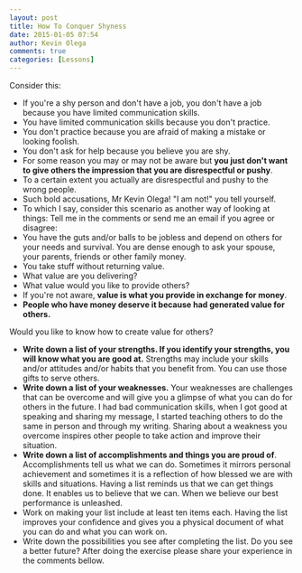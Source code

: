 ```yaml
---
layout: post
title: How To Conquer Shyness
date: 2015-01-05 07:54
author: Kevin Olega
comments: true
categories: [Lessons]
---
```


Consider this:
- If you're a shy person and don't have a job, you don't have a job because you have limited communication skills.
- You have limited communication skills because you don't practice.
- You don't practice because you are afraid of making a mistake or looking foolish.
- You don't ask for help because you believe you are shy.
- For some reason you may or may not be aware but **you just don't want to give others the impression that you are disrespectful or pushy**.
- To a certain extent you actually are disrespectful and pushy to the wrong people.
- Such bold accusations, Mr Kevin Olega! "I am not!" you tell yourself.
- To which I say, consider this scenario as another way of looking at things: Tell me in the comments or send me an email if you agree or disagree:
- You have the guts and/or balls to be jobless and depend on others for your needs and survival. You are dense enough to ask your spouse, your parents, friends or other family money.
- You take stuff without returning value.
- What value are you delivering?
- What value would you like to provide others?
- If you're not aware, **value is what you provide in exchange for money**.
- **People who have money deserve it because had generated value for others.**

Would you like to know how to create value for others?
- **Write down a list of your strengths. If you identify your strengths, you will know what you are good at.** Strengths may include your skills and/or attitudes and/or habits that you benefit from. You can use those gifts to serve others.
- **Write down a list of your weaknesses.** Your weaknesses are challenges that can be overcome and will give you a glimpse of what you can do for others in the future. I had bad communication skills, when I got good at speaking and sharing my message, I started teaching others to do the same in person and through my writing. Sharing about a weakness you overcome inspires other people to take action and improve their situation.
- **Write down a list of accomplishments and things you are proud of**. Accomplishments tell us what we can do. Sometimes it mirrors personal achievement and sometimes it is a reflection of how blessed we are with skills and situations. Having a list reminds us that we can get things done. It enables us to believe that we can. When we believe our best performance is unleashed.
- Work on making your list include at least ten items each. Having the list improves your confidence and gives you a physical document of what you can do and what you can work on.
- Write down the possibilities you see after completing the list.
Do you see a better future? After doing the exercise please share your experience in the comments bellow.
